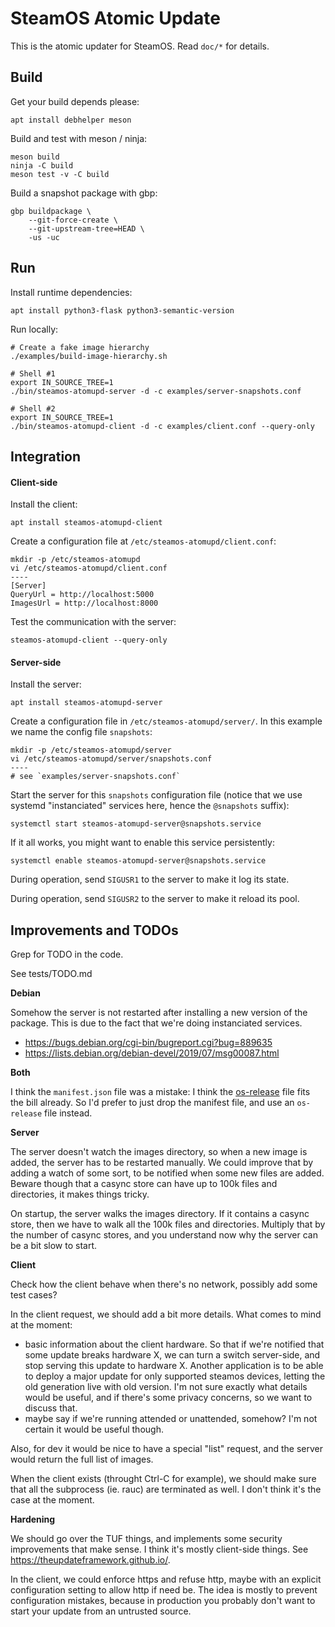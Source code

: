 SteamOS Atomic Update
=====================

This is the atomic updater for SteamOS. Read `doc/*` for details.



Build
-----

Get your build depends please:

    apt install debhelper meson

Build and test with meson / ninja:

    meson build
    ninja -C build
    meson test -v -C build

Build a snapshot package with gbp:

    gbp buildpackage \
        --git-force-create \
        --git-upstream-tree=HEAD \
        -us -uc



Run
---

Install runtime dependencies:

    apt install python3-flask python3-semantic-version

Run locally:

    # Create a fake image hierarchy
    ./examples/build-image-hierarchy.sh

    # Shell #1
    export IN_SOURCE_TREE=1
    ./bin/steamos-atomupd-server -d -c examples/server-snapshots.conf

    # Shell #2
    export IN_SOURCE_TREE=1
    ./bin/steamos-atomupd-client -d -c examples/client.conf --query-only



Integration
-----------

#### Client-side

Install the client:

    apt install steamos-atomupd-client

Create a configuration file at `/etc/steamos-atomupd/client.conf`:

    mkdir -p /etc/steamos-atomupd
    vi /etc/steamos-atomupd/client.conf
    ----
    [Server]
    QueryUrl = http://localhost:5000
    ImagesUrl = http://localhost:8000

Test the communication with the server:

    steamos-atomupd-client --query-only

#### Server-side

Install the server:

    apt install steamos-atomupd-server

Create a configuration file in `/etc/steamos-atomupd/server/`. In this example
we name the config file `snapshots`:

    mkdir -p /etc/steamos-atomupd/server
    vi /etc/steamos-atomupd/server/snapshots.conf
    ----
    # see `examples/server-snapshots.conf`

Start the server for this `snapshots` configuration file (notice that we use
systemd "instanciated" services here, hence the `@snapshots` suffix):

    systemctl start steamos-atomupd-server@snapshots.service

If it all works, you might want to enable this service persistently:

    systemctl enable steamos-atomupd-server@snapshots.service

During operation, send `SIGUSR1` to the server to make it log its state.

During operation, send `SIGUSR2` to the server to make it reload its pool.



Improvements and TODOs
----------------------

Grep for TODO in the code.

See tests/TODO.md

**Debian**

Somehow the server is not restarted after installing a new version of the
package. This is due to the fact that we're doing instanciated services.
- <https://bugs.debian.org/cgi-bin/bugreport.cgi?bug=889635>
- <https://lists.debian.org/debian-devel/2019/07/msg00087.html>

**Both**

I think the `manifest.json` file was a mistake: I think the [os-release][] file
fits the bill already. So I'd prefer to just drop the manifest file, and use an
`os-release` file instead.

[os-release]: https://www.freedesktop.org/software/systemd/man/os-release.html

**Server**

The server doesn't watch the images directory, so when a new image is added, the
server has to be restarted manually. We could improve that by adding a watch of
some sort, to be notified when some new files are added. Beware though that a
casync store can have up to 100k files and directories, it makes things tricky.

On startup, the server walks the images directory. If it contains a casync
store, then we have to walk all the 100k files and directories. Multiply that
by the number of casync stores, and you understand now why the server can be a
bit slow to start.

**Client**

Check how the client behave when there's no network, possibly add some test
cases?

In the client request, we should add a bit more details. What comes to mind at
the moment:
- basic information about the client hardware. So that if we're notified that
  some update breaks hardware X, we can turn a switch server-side, and stop
  serving this update to hardware X. Another application is to be able to
  deploy a major update for only supported steamos devices, letting the old
  generation live with old version. I'm not sure exactly what details would
  be useful, and if there's some privacy concerns, so we want to discuss that.
- maybe say if we're running attended or unattended, somehow? I'm not certain
  it would be useful though.

Also, for dev it would be nice to have a special "list" request, and the server
would return the full list of images.

When the client exists (throught Ctrl-C for example), we should make sure that
all the subprocess (ie. rauc) are terminated as well. I don't think it's the
case at the moment.

**Hardening**

We should go over the TUF things, and implements some security improvements
that make sense. I think it's mostly client-side things. See
<https://theupdateframework.github.io/>.

In the client, we could enforce https and refuse http, maybe with an explicit
configuration setting to allow http if need be. The idea is mostly to prevent
configuration mistakes, because in production you probably don't want to start
your update from an untrusted source.

